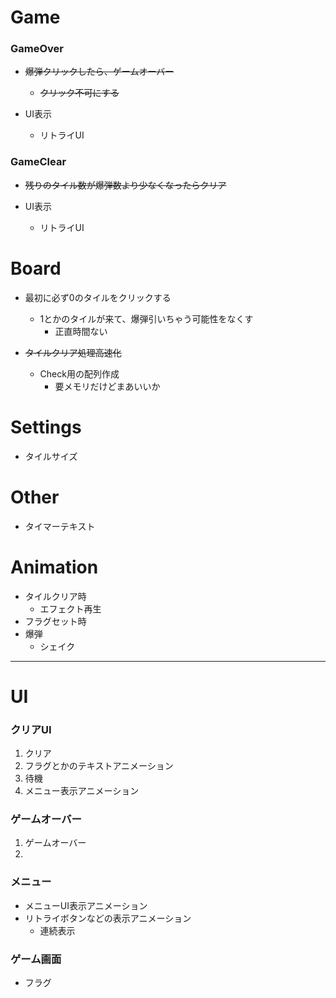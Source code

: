 # Game
### GameOver
- ~~爆弾クリックしたら、ゲームオーバー~~
  - ~~クリック不可にする~~
	
- UI表示
  - リトライUI


### GameClear
- ~~残りのタイル数が爆弾数より少なくなったらクリア~~

- UI表示
  - リトライUI

# Board

- 最初に必ず0のタイルをクリックする
  - 1とかのタイルが来て、爆弾引いちゃう可能性をなくす
    - 正直時間ない

- ~~タイルクリア処理高速化~~
  - Check用の配列作成
    - 要メモリだけどまあいいか

# Settings
- タイルサイズ

# Other
- タイマーテキスト


# Animation
- タイルクリア時
  - エフェクト再生
- フラグセット時
- 爆弾
  - シェイク

---

# UI
### クリアUI
1. クリア
2. フラグとかのテキストアニメーション
3. 待機
4. メニュー表示アニメーション

### ゲームオーバー
1. ゲームオーバー
2. 

### メニュー
- メニューUI表示アニメーション
- リトライボタンなどの表示アニメーション
  - 連続表示


### ゲーム画面
- フラグ
